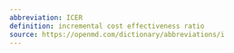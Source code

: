 ```yaml
---
abbreviation: ICER
definition: incremental cost effectiveness ratio
source: https://openmd.com/dictionary/abbreviations/i
---
```

